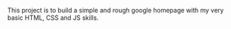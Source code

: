 This project is to build a simple and rough google homepage with my very basic HTML, CSS and JS skills.